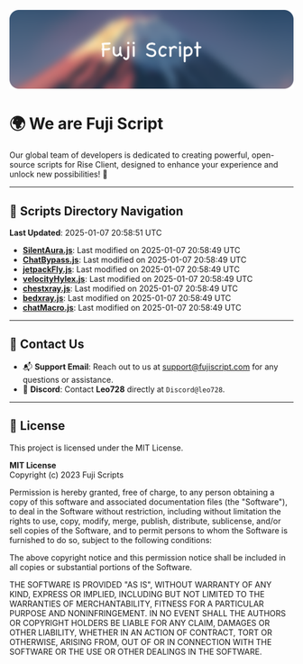 ![Banner](.github/b.webp)

# 🌍 **We are Fuji Script**

Our global team of developers is dedicated to creating powerful, open-source scripts for Rise Client, designed to enhance your experience and unlock new possibilities! 🌟

---
<!-- SCRIPTS_NAVIGATION_START -->
## 📂 **Scripts Directory Navigation**

**Last Updated**: 2025-01-07 20:58:51 UTC

- **[SilentAura.js](scripts/SilentAura.js)**: Last modified on 2025-01-07 20:58:49 UTC
- **[ChatBypass.js](scripts/ChatBypass.js)**: Last modified on 2025-01-07 20:58:49 UTC
- **[jetpackFly.js](scripts/jetpackFly.js)**: Last modified on 2025-01-07 20:58:49 UTC
- **[velocityHylex.js](scripts/velocityHylex.js)**: Last modified on 2025-01-07 20:58:49 UTC
- **[chestxray.js](scripts/chestxray.js)**: Last modified on 2025-01-07 20:58:49 UTC
- **[bedxray.js](scripts/bedxray.js)**: Last modified on 2025-01-07 20:58:49 UTC
- **[chatMacro.js](scripts/chatMacro.js)**: Last modified on 2025-01-07 20:58:49 UTC

<!-- SCRIPTS_NAVIGATION_END -->

---

## 💬 **Contact Us**  
- 📬 **Support Email**: Reach out to us at [support@fujiscript.com](mailto:support@fujiscript.com) for any questions or assistance.  
- 💬 **Discord**: Contact **Leo728** directly at `Discord@leo728`.

---

## 📜 **License**

This project is licensed under the MIT License.  

**MIT License**  
Copyright (c) 2023 Fuji Scripts  

Permission is hereby granted, free of charge, to any person obtaining a copy of this software and associated documentation files (the "Software"), to deal in the Software without restriction, including without limitation the rights to use, copy, modify, merge, publish, distribute, sublicense, and/or sell copies of the Software, and to permit persons to whom the Software is furnished to do so, subject to the following conditions:  

The above copyright notice and this permission notice shall be included in all copies or substantial portions of the Software.  

THE SOFTWARE IS PROVIDED "AS IS", WITHOUT WARRANTY OF ANY KIND, EXPRESS OR IMPLIED, INCLUDING BUT NOT LIMITED TO THE WARRANTIES OF MERCHANTABILITY, FITNESS FOR A PARTICULAR PURPOSE AND NONINFRINGEMENT. IN NO EVENT SHALL THE AUTHORS OR COPYRIGHT HOLDERS BE LIABLE FOR ANY CLAIM, DAMAGES OR OTHER LIABILITY, WHETHER IN AN ACTION OF CONTRACT, TORT OR OTHERWISE, ARISING FROM, OUT OF OR IN CONNECTION WITH THE SOFTWARE OR THE USE OR OTHER DEALINGS IN THE SOFTWARE.  
